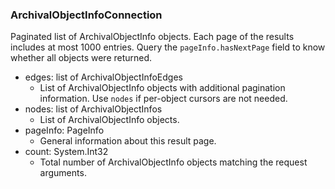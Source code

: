 ### ArchivalObjectInfoConnection
Paginated list of ArchivalObjectInfo objects. Each page of the results includes at most 1000 entries. Query the `pageInfo.hasNextPage` field to know whether all objects were returned.

- edges: list of ArchivalObjectInfoEdges
  - List of ArchivalObjectInfo objects with additional pagination information. Use `nodes` if per-object cursors are not needed.
- nodes: list of ArchivalObjectInfos
  - List of ArchivalObjectInfo objects.
- pageInfo: PageInfo
  - General information about this result page.
- count: System.Int32
  - Total number of ArchivalObjectInfo objects matching the request arguments.
